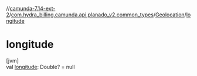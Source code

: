 //[camunda-7.14-ext-2](../../../index.md)/[com.hydra_billing.camunda.api.planado_v2.common_types](../index.md)/[Geolocation](index.md)/[longitude](longitude.md)

# longitude

[jvm]\
val [longitude](longitude.md): Double? = null
